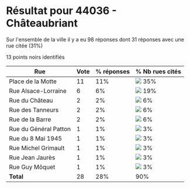 # Résultat pour 44036 - Châteaubriant

Sur l'ensemble de la ville il y a eu 98 réponses dont 31 réponses avec une rue citée (31%)

13 points noirs identifiés

| Rue | Vote | % réponses | % Nb rues cités|
|-----|------|------------|----------------|
| Place de la Motte | 11 | 11% | <img src="../../img/bar_35.gif" />&nbsp;35%|
| Rue Alsace-Lorraine | 6 | 6% | <img src="../../img/bar_19.gif" />&nbsp;19%|
| Rue du Château | 2 | 2% | <img src="../../img/bar_6.gif" />&nbsp;6%|
| Rue des Tanneurs | 2 | 2% | <img src="../../img/bar_6.gif" />&nbsp;6%|
| Rue de la Barre | 2 | 2% | <img src="../../img/bar_6.gif" />&nbsp;6%|
| Rue du Général Patton | 1 | 1% | <img src="../../img/bar_3.gif" />&nbsp;3%|
| Rue du 8 Mai 1945 | 1 | 1% | <img src="../../img/bar_3.gif" />&nbsp;3%|
| Rue Michel Grimault | 1 | 1% | <img src="../../img/bar_3.gif" />&nbsp;3%|
| Rue Jean Jaurès | 1 | 1% | <img src="../../img/bar_3.gif" />&nbsp;3%|
| Rue Guy Môquet | 1 | 1% | <img src="../../img/bar_3.gif" />&nbsp;3%|
| **Total** | 28 | 28% | 90%|

